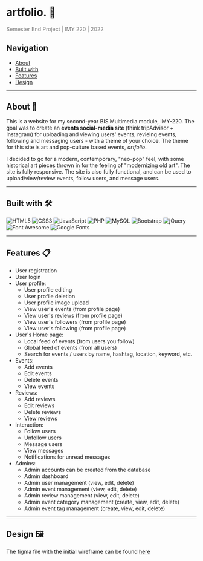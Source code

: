 # artfolio. 🎨

<span style="color:grey">Semester End Project | IMY 220 | 2022</span>

## Navigation

- [About](#about-📖)
- [Built with](#built-with-🛠️)
- [Features](#features-📋)
- [Design](#design-🖼️)

---

## About 📖

This is a website for my second-year BIS Multimedia module, IMY-220. The goal was to create an **events social-media site** (think tripAdvisor + Instagram) for uploading and viewing users' events, revieing events, following and messaging users - with a theme of your choice. The theme for this site is art and pop-culture based events, *artfolio*.

I decided to go for a modern, contemporary, "neo-pop" feel, with some historical art pieces thrown in for the feeling of "modernizing old art". The site is fully responsive. The site is also fully functional, and can be used to upload/view/review events, follow users, and message users.

---

## Built with 🛠️

![HTML5](https://img.shields.io/badge/-HTML5-E34F26?style=flat-square&logo=html5&logoColor=white)
![CSS3](https://img.shields.io/badge/-CSS3-1572B6?style=flat-square&logo=css3)
![JavaScript](https://img.shields.io/badge/-JavaScript-black?style=flat-square&logo=javascript)
![PHP](https://img.shields.io/badge/-PHP-black?style=flat-square&logo=php)
![MySQL](https://img.shields.io/badge/-MySQL-black?style=flat-square&logo=mysql)
![Bootstrap](https://img.shields.io/badge/-Bootstrap-563D7C?style=flat-square&logo=bootstrap)
![jQuery](https://img.shields.io/badge/-jQuery-0769AD?style=flat-square&logo=jquery)
![Font Awesome](https://img.shields.io/badge/-Font%20Awesome-339AF0?style=flat-square&logo=font-awesome)
![Google Fonts](https://img.shields.io/badge/-Google%20Fonts-4285F4?style=flat-square&logo=google-fonts)

---

## Features 📋

- User registration
- User login
- User profile:
    - User profile editing
    - User profile deletion
    - User profile image upload
    - View user's events (from profile page)
    - View user's reviews (from profile page)
    - View user's followers (from profile page)
    - View user's following (from profile page)
- User's Home page:
    - Local feed of events (from users you follow)
    - Global feed of events (from all users)
    - Search for events / users by name, hashtag, location, keyword, etc.
- Events:
    - Add events
    - Edit events
    - Delete events
    - View events
- Reviews:
    - Add reviews
    - Edit reviews
    - Delete reviews
    - View reviews
- Interaction:
    - Follow users
    - Unfollow users
    - Message users
    - View messages
    - Notifications for unread messages
- Admins:
    - Admin accounts can be created from the database
    - Admin dashboard
    - Admin user management (view, edit, delete)
    - Admin event management (view, edit, delete)
    - Admin review management (view, edit, delete)
    - Admin event category management (create, view, edit, delete)
    - Admin event tag management (create, view, edit, delete)

---

## Design 🖼️
The figma file with the initial wireframe can be found [here](https://www.figma.com/file/1SBDWTFeEkoRS0gfMbMbp4/IMY-220-Events-Website?node-id=0%3A1)

